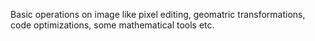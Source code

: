 Basic operations on image like pixel editing, geomatric transformations, code optimizations, some mathematical tools etc.

